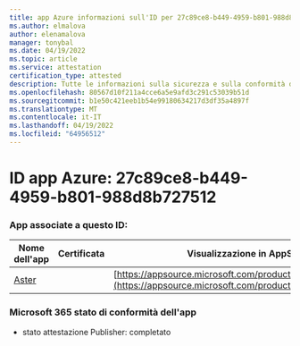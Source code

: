 ```yaml
---
title: app Azure informazioni sull'ID per 27c89ce8-b449-4959-b801-988d8b727512
ms.author: elmalova
author: elenamalova
manager: tonybal
ms.date: 04/19/2022
ms.topic: article
ms.service: attestation
certification_type: attested
description: Tutte le informazioni sulla sicurezza e sulla conformità disponibili per 27c89ce8-b449-4959-b801-988d8b727512.
ms.openlocfilehash: 80567d10f211a4cce6a5e9afd3c291c53039b51d
ms.sourcegitcommit: b1e50c421eeb1b54e99180634217d3df35a4897f
ms.translationtype: MT
ms.contentlocale: it-IT
ms.lasthandoff: 04/19/2022
ms.locfileid: "64956512"
---
```

# <a name="azure-app-id-27c89ce8-b449-4959-b801-988d8b727512"></a>ID app Azure: 27c89ce8-b449-4959-b801-988d8b727512


### <a name="apps-associated-with-this-id"></a>App associate a questo ID:
| **Nome dell'app** | **Certificata** | **Visualizzazione in AppSource** |
|--------------|---------------|-----------------------|
| [Aster](../forward/WA200002379.md) |  | [https://appsource.microsoft.com/product/office/WA200002379](https://appsource.microsoft.com/product/office/WA200002379) |

### <a name="microsoft-365-app-compliance-status"></a>Microsoft 365 stato di conformità dell'app
- stato attestazione Publisher: completato
